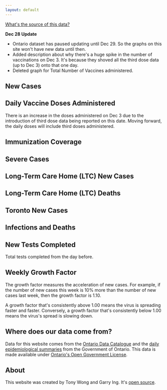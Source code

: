 ```yaml
---
layout: default
---
```


<div class="bb b--black-10 lh-copy f6">
  <p><a class="link blue underline-hover" href="#data-source-info">What's the source of this data?</a></p>
  <p>
    <b>Dec 28 Update</b>
    <ul>
      <li>Ontario dataset has paused updating until Dec 29. So the graphs on
      this site won't have new data until then.</li>
      <li>Added description about why there's a huge spike in the number of
      vaccinations on Dec 3. It's because they shoved all the third dose data
      (up to Dec 3) onto that one day.</li>
      <li>Deleted graph for Total Number of Vaccines administered.</li>
    </ul>
  </p>
</div>

<div class="bb b--black-10">
  <h2 class="f3 fw3">New Cases</h2>
  <canvas id="newCases" class="mb3"></canvas>
</div>

<div class="bb b--black-10">
  <h2 class="f3 fw3">Daily Vaccine Doses Administered</h2>
  <p>There is an increase in the doses administered on Dec 3 due to the introduction of third dose data being reported on this date. Moving forward, the daily doses will include third doses administered.</p>
  <canvas id="daily-vaccine" class="mb3"></canvas>
</div>

<div class="bb b--black-10">
  <h2 class="f3 fw3">Immunization Coverage</h2>
  <canvas id="immunization-coverage" class="mb3"></canvas>
</div>

<div class="bb b--black-10">
  <h2 class="f3 fw3">Severe Cases</h2>
  <canvas id="severity" class="mb3"></canvas>
</div>

<div class="bb b--black-10">
  <h2 class="f3 fw3">Long-Term Care Home (LTC) New Cases</h2>
  <canvas id="ltc-new-cases" class="mb3"></canvas>
</div>

<div class="bb b--black-10">
  <h2 class="f3 fw3">Long-Term Care Home (LTC) Deaths</h2>
  <canvas id="ltc-deaths" class="mb3"></canvas>
</div>

<div class="bb b--black-10">
  <h2 class="f3 fw3">Toronto New Cases</h2>
  <canvas id="toronto-new-cases" class="mb3"></canvas>
</div>

<div class="bb b--black-10">
  <h2 class="f3 fw3">Infections and Deaths</h2>
  <canvas id="infectedResolvedDeaths" class="mb3"></canvas>
</div>

<div class="bb b--black-10">
  <h2 class="f3 fw3">New Tests Completed</h2>
  <p class="lh-copy f6">Total tests completed from the day before.</p>
  <canvas id="newTests" class="mb3"></canvas>
</div>

<div class="bb b--black-10">
  <h2 class="f3 fw3">Weekly Growth Factor</h2>
  <p class="lh-copy f6">The growth factor measures the acceleration of new cases. For example, if the number of new cases this week is 10% more than the number of new cases last week, then the growth factor is 1.10.</p>

  <p class="lh-copy f6">A growth factor that's consistently above 1.00 means the virus is spreading faster and faster. Conversely, a growth factor that's consistently below 1.00 means the virus's spread is slowing down.</p>
  <canvas id="weeklyGrowthFactorChart" class="mb3"></canvas>
</div>

<h2 class="f3 fw3" id="data-source-info">Where does our data come from?</h2>
<p class="lh-copy f6">Data for this website comes from the <a class="link blue underline-hover"
href="https://data.ontario.ca/dataset?keywords_en=COVID-19">Ontario Data
Catalogue</a> and the <a class="link blue underline-hover"
href="https://data.ontario.ca/dataset?keywords_en=COVID-19">daily
epidemiological summaries</a> from the Government of Ontario. This data is made
available under <a class="link blue underline-hover"
href="https://github.com/Manifaust/ontario-covid-graph/blob/master/raw_reports/LICENSE">Ontario's Open Government License</a>.</p>

<h2 class="f3 fw3">About</h2>
<p class="lh-copy f6">This website was created by Tony Wong and Garry Ing. It's <a class="link blue underline-hover"
href="https://github.com/Manifaust/ontario-covid-graph">open source</a>.</p>

